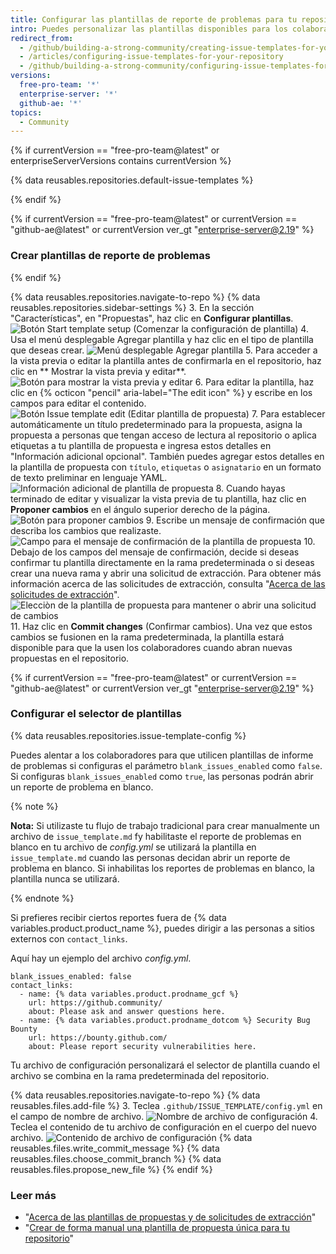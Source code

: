 ```yaml
---
title: Configurar las plantillas de reporte de problemas para tu repositorio
intro: Puedes personalizar las plantillas disponibles para los colaboradores para que las utilicen cuando abren un nuevo reporte de problema en tu repositorio.
redirect_from:
  - /github/building-a-strong-community/creating-issue-templates-for-your-repository
  - /articles/configuring-issue-templates-for-your-repository
  - /github/building-a-strong-community/configuring-issue-templates-for-your-repository
versions:
  free-pro-team: '*'
  enterprise-server: '*'
  github-ae: '*'
topics:
  - Community
---
```


{% if currentVersion == "free-pro-team@latest" or enterpriseServerVersions contains currentVersion %}

{% data reusables.repositories.default-issue-templates %}

{% endif %}

{% if currentVersion == "free-pro-team@latest" or currentVersion == "github-ae@latest" or currentVersion ver_gt "enterprise-server@2.19" %}

### Crear plantillas de reporte de problemas

{% endif %}

{% data reusables.repositories.navigate-to-repo %}
{% data reusables.repositories.sidebar-settings %}
3. En la sección "Características", en "Propuestas", haz clic en **Configurar plantillas**. ![Botón Start template setup (Comenzar la configuración de plantilla)](/assets/images/help/repository/set-up-templates.png)
4. Usa el menú desplegable Agregar plantilla y haz clic en el tipo de plantilla que deseas crear. ![Menú desplegable Agregar plantilla](/assets/images/help/repository/add-template-drop-down-menu.png)
5. Para acceder a la vista previa o editar la plantilla antes de confirmarla en el repositorio, haz clic en ** Mostrar la vista previa y editar**. ![Botón para mostrar la vista previa y editar](/assets/images/help/repository/preview-and-edit-button.png)
6. Para editar la plantilla, haz clic en {% octicon "pencil" aria-label="The edit icon" %} y escribe en los campos para editar el contenido. ![Botón Issue template edit (Editar plantilla de propuesta)](/assets/images/help/repository/issue-template-edit-button.png)
7. Para establecer automáticamente un título predeterminado para la propuesta, asigna la propuesta a personas que tengan acceso de lectura al repositorio o aplica etiquetas a tu plantilla de propuesta e ingresa estos detalles en "Información adicional opcional". También puedes agregar estos detalles en la plantilla de propuesta con `título`, `etiquetas` o `asignatario` en un formato de texto preliminar en lenguaje YAML. ![Información adicional de plantilla de propuesta](/assets/images/help/repository/additional-issue-template-info.png)
8. Cuando hayas terminado de editar y visualizar la vista previa de tu plantilla, haz clic en **Proponer cambios** en el ángulo superior derecho de la página. ![Botón para proponer cambios](/assets/images/help/repository/propose-changes-button.png)
9. Escribe un mensaje de confirmación que describa los cambios que realizaste. ![Campo para el mensaje de confirmación de la plantilla de propuesta](/assets/images/help/repository/issue-template-commit-message-field.png)
10. Debajo de los campos del mensaje de confirmación, decide si deseas confirmar tu plantilla directamente en la rama predeterminada o si deseas crear una nueva rama y abrir una solicitud de extracción. Para obtener más información acerca de las solicitudes de extracción, consulta "[Acerca de las solicitudes de extracción](/articles/about-pull-requests)". ![Elecciòn de la plantilla de propuesta para mantener o abrir una solicitud de cambios](/assets/images/help/repository/issue-template-commit-to-master-or-open-pull-request.png)
11. Haz clic en **Commit changes** (Confirmar cambios). Una vez que estos cambios se fusionen en la rama predeterminada, la plantilla estará disponible para que la usen los colaboradores cuando abran nuevas propuestas en el repositorio.

{% if currentVersion == "free-pro-team@latest" or currentVersion == "github-ae@latest" or currentVersion ver_gt "enterprise-server@2.19" %}
### Configurar el selector de plantillas

{% data reusables.repositories.issue-template-config %}

Puedes alentar a los colaboradores para que utilicen plantillas de informe de problemas si configuras el parámetro `blank_issues_enabled` como `false`. Si configuras `blank_issues_enabled` como `true`, las personas podrán abrir un reporte de problema en blanco.

{% note %}

**Nota:** Si utilizaste tu flujo de trabajo tradicional para crear manualmente un archivo de `issue_template.md` fy habilitaste el reporte de problemas en blanco en tu archivo de *config.yml* se utilizará la plantilla en `issue_template.md` cuando las personas decidan abrir un reporte de problema en blanco. Si inhabilitas los reportes de problemas en blanco, la plantilla nunca se utilizará.

{% endnote %}

Si prefieres recibir ciertos reportes fuera de {% data variables.product.product_name %}, puedes dirigir a las personas a sitios externos con `contact_links`.

Aquí hay un ejemplo del archivo *config.yml*.

```shell
blank_issues_enabled: false
contact_links:
  - name: {% data variables.product.prodname_gcf %}
    url: https://github.community/
    about: Please ask and answer questions here.
  - name: {% data variables.product.prodname_dotcom %} Security Bug Bounty
    url: https://bounty.github.com/
    about: Please report security vulnerabilities here.
```

Tu archivo de configuración personalizará el selector de plantilla cuando el archivo se combina en la rama predeterminada del repositorio.

{% data reusables.repositories.navigate-to-repo %}
{% data reusables.files.add-file %}
3. Teclea `.github/ISSUE_TEMPLATE/config.yml` en el campo de nombre de archivo. ![Nombre de archivo de configuración](/assets/images/help/repository/template-config-file-name.png)
4. Teclea el contenido de tu archivo de configuración en el cuerpo del nuevo archivo. ![Contenido de archivo de configuración](/assets/images/help/repository/template-config-file-content.png)
{% data reusables.files.write_commit_message %}
{% data reusables.files.choose_commit_branch %}
{% data reusables.files.propose_new_file %}
{% endif %}

### Leer más

- "[Acerca de las plantillas de propuestas y de solicitudes de extracción](/articles/about-issue-and-pull-request-templates)"
- "[Crear de forma manual una plantilla de propuesta única para tu repositorio](/articles/manually-creating-a-single-issue-template-for-your-repository)"
